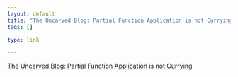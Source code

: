 ```yaml
--- 
layout: default
title: "The Uncarved Blog: Partial Function Application is not Currying"
tags: []

type: link

---
```

<a href="http://www.uncarved.com/blog/not_currying.mrk">The Uncarved Blog: Partial Function Application is not Currying</a>
